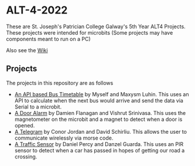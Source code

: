 # ALT-4-2022

These are St. Joseph's Patrician College Galway's 5th Year ALT4 Projects.
These projects were intended for microbits (Some projects may have components meant to run on a PC)


Also see the [Wiki](https://github.com/John-116/ALT-4-2022/wiki)

## Projects
The projects in this repository are as follows
- [An API based Bus Timetable](https://github.com/John-116/ALT-4-2022/tree/main/Bus%20Timer%20by%20John%20Denny%20and%20Maksym%20Luhin) by Myself and Maxysm Luhin. This uses an API to calculate when the next bus would arrive and send the data via Serial to a microbit.
- [A Door Alarm](https://github.com/John-116/ALT-4-2022/tree/main/Alarm%20by%20Damien%20Flanagan%20and%20Vishrut%20Srinivasa) by Damien Flanagan and Vishrut Srinivasa. This uses the magnetometer on the microbit and a magnet to detect when a door is opened.
- [A Telegram](https://github.com/John-116/ALT-4-2022/tree/main/Telegram%20by%20David%20Schirliu%20and%20Conor%20Jordan) by Conor Jordan and David Schirliu. This allows the user to communicate wirelessly via morse code.
- [A Traffic Sensor](https://github.com/John-116/ALT-4-2022/tree/main/Traffic%20Sensor%20by%20Daniel%20Percy%20and%20Danzel%20Guarda) by Daniel Percy and Danzel Guarda. This uses an PIR sensor to detect when a car has passed in hopes of getting our road a crossing.
